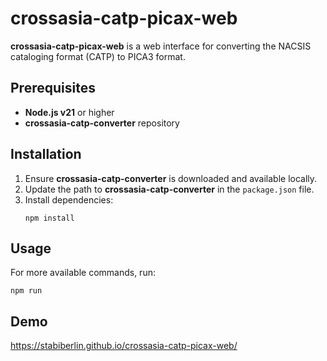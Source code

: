 
# crossasia-catp-picax-web

**crossasia-catp-picax-web** is a web interface for converting the NACSIS cataloging format (CATP) to PICA3 format.

## Prerequisites

- **Node.js v21** or higher
- **crossasia-catp-converter** repository

## Installation

1. Ensure **crossasia-catp-converter** is downloaded and available locally.
2. Update the path to **crossasia-catp-converter** in the `package.json` file.
3. Install dependencies:
   ```
   npm install
   ```

## Usage

For more available commands, run:
```
npm run
```
## Demo
https://stabiberlin.github.io/crossasia-catp-picax-web/
